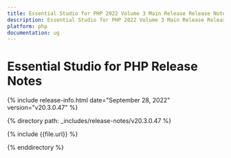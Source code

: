 ```yaml
---
title: Essential Studio for PHP 2022 Volume 3 Main Release Release Notes  
description: Essential Studio for PHP 2022 Volume 3 Main Release Release Notes  
platform: php
documentation: ug
---
```


# Essential Studio for PHP  Release Notes  

{% include release-info.html date="September 28, 2022"  version="v20.3.0.47" %} 

{% directory path: _includes/release-notes/v20.3.0.47 %}

{% include {{file.url}} %}

{% enddirectory %}